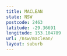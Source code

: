 ```yaml
---
title: MACLEAN
state: NSW
postcode: 2463
latitude: -29.36691
longitude: 153.104789
url: /nsw/maclean/
layout: suburb
---
```

